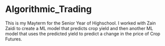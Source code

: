 # Algorithmic_Trading

This is my Mayterm for the Senior Year of Highschool. I worked with Zain Zaidi to create a ML model that predicts crop yield and then another ML model that uses the predicted yield to predict a change in the price of Crop Futures.
